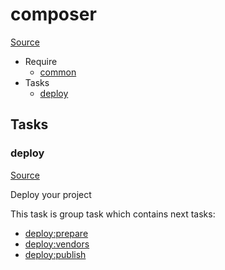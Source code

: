 <!-- DO NOT EDIT THIS FILE! -->
<!-- Instead edit recipe/composer.php -->
<!-- Then run bin/docgen -->

# composer

[Source](/recipe/composer.php)



* Require
  * [common](/docs/recipe/common.md)
* Tasks
  * [deploy](#deploy)


## Tasks

### deploy
[Source](https://github.com/deployphp/deployer/blob/master/recipe/composer.php#L9)

Deploy your project


This task is group task which contains next tasks:
* [deploy:prepare](/docs/recipe/common.md#deployprepare)
* [deploy:vendors](/docs/recipe/deploy/vendors.md#deployvendors)
* [deploy:publish](/docs/recipe/common.md#deploypublish)


